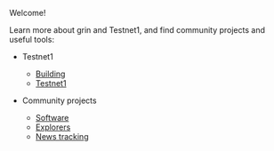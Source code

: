 Welcome!

Learn more about grin and Testnet1, and find community projects and useful tools:

* Testnet1
  * [Building](https://github.com/mimblewimble/docs/wiki/Building-Testnet1)
  * [Testnet1](https://github.com/mimblewimble/docs/wiki/Testnet1-troubleshooting)

* Community projects
  * [Software](https://github.com/mimblewimble/docs/wiki/Community-Software-projects)
  * [Explorers](https://github.com/mimblewimble/docs/wiki/Explorers-and-Status-Pages)
  * [News tracking](https://github.com/mimblewimble/docs/wiki/News)

